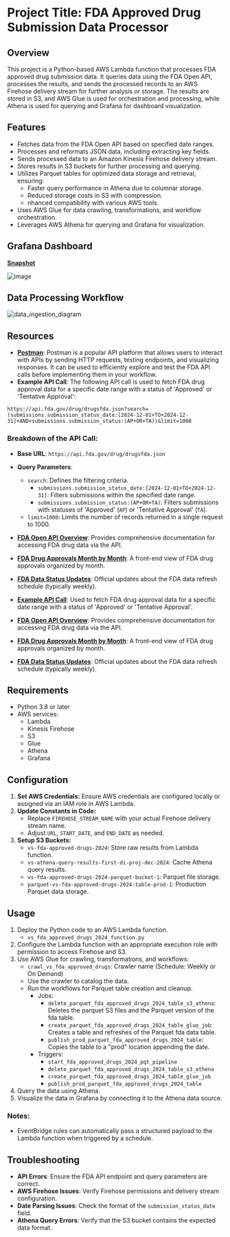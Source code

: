 # Project Title: FDA Approved Drug Submission Data Processor

## Overview

This project is a Python-based AWS Lambda function that processes FDA approved drug submission data. It queries data using the FDA Open API, processes the results, and sends the processed records to an AWS Firehose delivery stream for further analysis or storage. The results are stored in S3, and AWS Glue is used for orchestration and processing, while Athena is used for querying and Grafana for dashboard visualization.

## Features

- Fetches data from the FDA Open API based on specified date ranges.
- Processes and reformats JSON data, including extracting key fields.
- Sends processed data to an Amazon Kinesis Firehose delivery stream.
- Stores results in S3 buckets for further processing and querying.
- Utilizes Parquet tables for optimized data storage and retrieval, ensuring:
  - Faster query performance in Athena due to columnar storage.
  - Reduced storage costs in S3 with compression.
  - nhanced compatibility with various AWS tools.
- Uses AWS Glue for data crawling, transformations, and workflow orchestration.
- Leverages AWS Athena for querying and Grafana for visualization.

## Grafana Dashboard
**[Snapshot](https://vivisanchez.grafana.net/dashboard/snapshot/ffSlWJ3StL0lp76u1ONO3BOvqlFaj03i)**

![image](https://github.com/user-attachments/assets/b29c6ea1-af0b-41f5-893b-f1a39735e17b)

## Data Processing Workflow
![data_ingestion_diagram](https://github.com/user-attachments/assets/77da436a-f987-45bc-bb57-7ba0b0135e60)

## Resources

- **[Postman](https://www.postman.com/)**: Postman is a popular API platform that allows users to interact with APIs by sending HTTP requests, testing endpoints, and visualizing responses. It can be used to efficiently explore and test the FDA API calls before implementing them in your workflow.
- **Example API Call**: The following API call is used to fetch FDA drug approval data for a specific date range with a status of 'Approved' or 'Tentative Approval':

```plaintext
https://api.fda.gov/drug/drugsfda.json?search=(submissions.submission_status_date:[2024-12-01+TO+2024-12-31]+AND+submissions.submission_status:(AP+OR+TA))&limit=1000
```

### Breakdown of the API Call:
- **Base URL**: `https://api.fda.gov/drug/drugsfda.json`
- **Query Parameters**:
  - `search`: Defines the filtering criteria.
    - `submissions.submission_status_date:[2024-12-01+TO+2024-12-31]`: Filters submissions within the specified date range.
    - `submissions.submission_status:(AP+OR+TA)`: Filters submissions with statuses of 'Approved' (`AP`) or 'Tentative Approval' (`TA`).
  - `limit=1000`: Limits the number of records returned in a single request to 1000.

- **[FDA Open API Overview](https://open.fda.gov/apis/drug/drugsfda/)**: Provides comprehensive documentation for accessing FDA drug data via the API.
- **[FDA Drug Approvals Month by Month](https://www.accessdata.fda.gov/scripts/cder/daf/index.cfm?event=reportsSearch.process)**: A front-end view of FDA drug approvals organized by month.
- **[FDA Data Status Updates](https://open.fda.gov/about/status/)**: Official updates about the FDA data refresh schedule (typically weekly).

- **[Example API Call](https://api.fda.gov/drug/drugsfda.json?search=(submissions.submission_status_date:[2024-12-01+TO+2024-12-31]+AND+submissions.submission_status:(AP+OR+TA))&limit=1000)**: Used to fetch FDA drug approval data for a specific date range with a status of 'Approved' or 'Tentative Approval'.

- **[FDA Open API Overview](https://open.fda.gov/apis/drug/drugsfda/)**: Provides comprehensive documentation for accessing FDA drug data via the API.
- **[FDA Drug Approvals Month by Month](https://www.accessdata.fda.gov/scripts/cder/daf/index.cfm?event=reportsSearch.process)**: A front-end view of FDA drug approvals organized by month.
- **[FDA Data Status Updates](https://open.fda.gov/about/status/)**: Official updates about the FDA data refresh schedule (typically weekly).

## Requirements

- Python 3.8 or later
- AWS services:
  - Lambda
  - Kinesis Firehose
  - S3
  - Glue
  - Athena
  - Grafana

## Configuration

1. **Set AWS Credentials:** Ensure AWS credentials are configured locally or assigned via an IAM role in AWS Lambda.
2. **Update Constants in Code:**
   - Replace `FIREHOSE_STREAM_NAME` with your actual Firehose delivery stream name.
   - Adjust `URL`, `START_DATE`, and `END_DATE` as needed.
3. **Setup S3 Buckets:**
   - `vs-fda-approved-drugs-2024`: Store raw results from Lambda function.
   - `vs-athena-query-results-first-di-proj-dec-2024`: Cache Athena query results.
   - `vs-fda-approved-drugs-2024-parquet-bucket-1`: Parquet file storage.
   - `parquet-vs-fda-approved-drugs-2024-table-prod-1`: Production Parquet data storage.

## Usage

1. Deploy the Python code to an AWS Lambda function.
   - `vs_fda_approved_drugs_2024_function.py`
3. Configure the Lambda function with an appropriate execution role with permission to access Firehose and S3.
4. Use AWS Glue for crawling, transformations, and workflows:
    - `crawl_vs_fda_approved_drugs`: Crawler name (Schedule: Weekly or On Demand)
   - Use the crawler to catalog the data.
   - Run the workflows for Parquet table creation and cleanup.
     - Jobs:
       - `delete_parquet_fda_approved_drugs_2024_table_s3_athena`: Deletes the parquet S3 files and the Parquet version of the fda table.
       - `create_parquet_fda_approved_drugs_2024_table_glue_job`: Creates a table and refreshes of the Parquet fda data table.
       - `publish_prod_parquet_fda_approved_drugs_2024_table`: Copies the table to a "prod" location appending the date.
     - Triggers:
       - `start_fda_approved_drugs_2024_pqt_pipeline`
       - `delete_parquet_fda_approved_drugs_2024_table_s3_athena`
       - `create_parquet_fda_approved_drugs_2024_table_glue_job`
       - `publish_prod_parquet_fda_approved_drugs_2024_table`
6. Query the data using Athena.
7. Visualize the data in Grafana by connecting it to the Athena data source.

### Notes:
- EventBridge rules can automatically pass a structured payload to the Lambda function when triggered by a schedule.

## Troubleshooting

- **API Errors**: Ensure the FDA API endpoint and query parameters are correct.
- **AWS Firehose Issues**: Verify Firehose permissions and delivery stream configuration.
- **Date Parsing Issues**: Check the format of the `submission_status_date` field.
- **Athena Query Errors**: Verify that the S3 bucket contains the expected data format.
